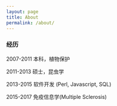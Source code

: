 ```yaml
---
layout: page
title: About
permalink: /about/
---
```



<h3>经历</h3>

2007-2011 本科，植物保护

2011-2013 硕士，昆虫学

2013-2015 软件开发 (Perl, Javascript, SQL)

2015-2017 免疫信息学(Multiple Sclerosis)




